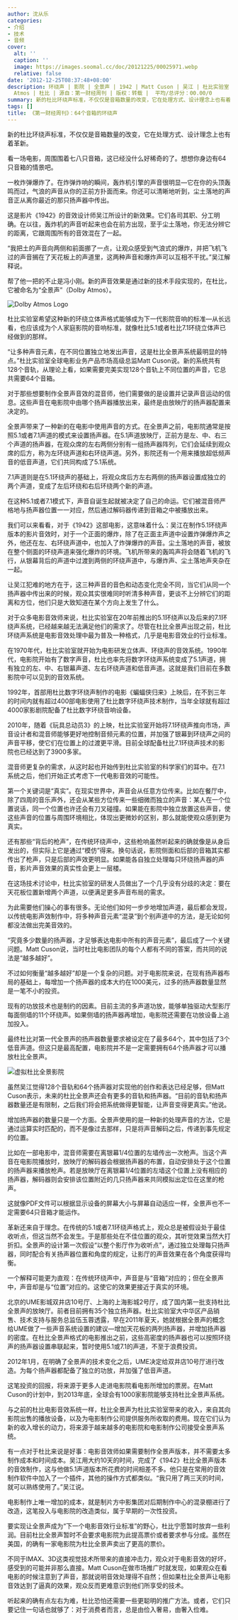 ```yaml
---
author: 沈从乐
categories:
- 介绍
- 技术
- 音频
cover:
  alt: ''
  caption: ''
  image: https://images.soomal.cc/doc/20121225/00025971.webp
  relative: false
date: '2012-12-25T08:37:48+08:00'
description: 环绕声 | 影院 | 全景声 | 1942 | Matt Cuson | 吴江 | 杜比实验室 | 64声道 | Dolby | Dolby
  Atmos | 杜比 | 源自：第一财经周刊 | 版权：转载 |  平均/总评分：00.00/0
summary: 新的杜比环绕声标准，不仅仅是音箱数量的改变，它在处理方式、设计理念上也有着革新。看一场电影，周围围着七八只音箱，这已经没什么好稀奇的了。想想你身边有64只音箱的情景吧。一枚炸弹爆炸了。在炸弹炸响的瞬间，轰炸机引擎的声音很明显―它在你的头顶轰鸣而过……
tags: []
title: 《第一财经周刊》：64个音箱的环绕声
---
```


新的杜比环绕声标准，不仅仅是音箱数量的改变，它在处理方式、设计理念上也有着革新。

看一场电影，周围围着七八只音箱，这已经没什么好稀奇的了。想想你身边有64只音箱的情景吧。

一枚炸弹爆炸了。在炸弹炸响的瞬间，轰炸机引擎的声音很明显―它在你的头顶轰鸣而过，气浪的声音从你的正前方扑面而来。你还可以清晰地听到，尘土落地的声音正从离你最近的那只扬声器中传出。

这是影片《1942》的音效设计师吴江所设计的新效果。它们各司其职、分工明确。在以往，轰炸机的声音听起来也会在前方出现，至于尘土落地，你无法分辨它的距离，它跟周围所有的音效混在了一起。

“我把土的声音向两侧和前面挪了一点，让观众感受到气浪式的爆炸，并把飞机飞过的声音搁在了天花板上的声道里，这两种声音和爆炸声可以互相不干扰。”吴江解释说。

帮了他一把的不止是冯小刚。新的声音效果是通过新的技术手段实现的，在杜比，它被命名为“全景声”（Dolby Atmos）。

![Dolby Atmos Logo](https://images.soomal.cc/doc/20121225/00025971.webp)





杜比实验室希望这种新的环绕立体声格式能够成为下一代影院音响的标准―从长远看，也应该成为个人家庭影院的音响标准，就像杜比5.1或者杜比7.1环绕立体声已经做到的那样。

“让多种声音元素，在不同位置独立地发出声音，这是杜比全景声系统最明显的特点。”杜比实验室全球电影业务产品市场高级总监Matt Cuson说。新的系统共有128个音轨，从理论上看，如果需要完美实现128个音轨上不同位置的声音，它总共需要64个音箱。

对于那些想要制作全景声音效的混音师，他们需要做的是设置并记录声音运动的信息。这些声音在电影院中由哪个扬声器播放出来，最终是由放映厅的扬声器配置来决定的。

全景声带来了一种新的在电影中使用声音的方式。在全景声之前，电影院通常是按照5.1或者7.1声道的模式来设置扬声器。在5.1声道放映厅，正前方是左、中、右三个声道的扬声器，在观众席的左右两侧分别有一组扬声器阵列，它们会延续到观众席的后方，称为左环绕声道和右环绕声道。另外，影院还有一个用来播放超低频声音的低音声道，它们共同构成了5.1系统。

7.1声道则是在5.1环绕声的基础上，将观众席后方左右两侧的扬声器设置成独立的两个声道，变成了左后环绕和右后环绕两个新的声道。

在这种5.1或者7.1模式下，声音自诞生起就被决定了自己的命运。它们被混音师严格地与扬声器位置一一对应，然后通过解码器传递到音箱之中被播放出来。

我们可以来看看，对于《1942》这部电影，这意味着什么：吴江在制作5.1环绕声版本的影片音效时，对于一个正面的爆炸，除了在正面主声道中设置炸弹爆炸声之外，他还在左、右环绕声道中，也加入了炸弹爆炸的声音。尘土落地的声音，被放在整个侧面的环绕声道来强化爆炸的环境。飞机所带来的轰鸣声将会随着飞机的飞行，从银幕背后的声道中过渡到两侧的环绕声道中，与爆炸声、尘土落地声夹杂在一起。

让吴江犯难的地方在于，这三种声音的音色和动态变化完全不同，当它们从同一个扬声器中传出来的时候，观众其实很难同时听清多种声音，更谈不上分辨它们的距离和方位，他们只是大致知道在某个方向上发生了什么。

对于众多电影音效师来说，杜比实验室在20年前推出的5.1环绕声以及后来的7.1环绕声系统，已经越来越无法满足他们的需求了。尽管在杜比全景声出现之前，杜比环绕声系统是电影音效处理中最为普及一种格式，几乎是电影音效业的行业标准。

在1970年代，杜比实验室就开始为电影研发立体声、环绕声的音效系统。1990年代，电影院开始有了数字声音，杜比也率先将数字环绕声系统变成了5.1声道，拥有独立的左、中、右银幕声道、左右环绕声道和低音声道。这就是我们目前在多数影院中可以见到的音效系统。

1992年，首部用杜比数字环绕声制作的电影《蝙蝠侠归来》上映后，在不到三年的时间内就有超过400部电影使用了杜比数字环绕声技术制作，当年全球就有超过4000家影剧院配备了杜比数字环绕音响设备。

2010年，随着《玩具总动员3》的上映，杜比实验室开始将7.1环绕声推向市场，声音设计者和混音师能够更好地控制音频元素的位置，并加强了银幕到环绕声之间的声音平移，使它们在位置上的过渡更平滑。目前全球配备杜比7.1环绕声技术的影院也已经达到了3900多家。

混音师更复杂的需求，从这时起也开始传到杜比实验室的科学家们的耳中。在7.1系统之后，他们开始正式考虑下一代电影音效的可能性。

第一个关键词是“真实”。在现实世界中，声音会从任意方位传来。比如在餐厅中，除了四周的音乐声外，还会从某些方位传来一些细微而独立的声音：某人在一个位置说话，同一个位置也许还会有刀叉碰撞。如果能在影院中独立放置这些声音，使这些声音的位置与周围环境相比，体现出更微妙的区别，那么就能使观众感到更为真实。

还有那些“背后的枪声”，在传统环绕声中，这些枪响虽然听起来的确就像是从身后发出的，但实际上它是通过“模仿”得来。换句话说，影院侧面和后部的音箱其实都传出了枪声，只是后部的声效更明显。如果能各自独立处理每只环绕扬声器的声音，影片声音效果的真实性会更上一层楼。

在这场技术讨论中，杜比实验室的研发人员做出了一个几乎没有分歧的决定：要在天花板位置新增两个声道，以便满足更多声音布局的需求。

为此需要他们操心的事有很多。无论他们如何一步步地增加声道，最后都会发现，以传统电影声效制作中，将多种声音元素“混录”到个别声道中的方法，是无论如何都没法做出完美音效的。

“究竟多少数量的扬声器，才足够表达电影中所有的声音元素”，最后成了一个关键问题。Matt Cuson说，当时杜比电影团队的每个人都有不同的答案，而共同的说法是“越多越好”。

不过如何衡量“越多越好”却是一个复杂的问题。对于电影院来说，在现有扬声器布局的基础上，每增加一个扬声器的成本大约在1000美元，过多的扬声器数量显然是一笔不小的投资。

现有的功放技术也是制约的因素。目前主流的多声道功放，能够单独驱动大型影厅每面侧墙的11个环绕声。如果侧墙的扬声器再增加，电影院还需要在功放设备上追加投入。

最终杜比对第一代全景声的扬声器数量要求被设定在了最多64个，其中包括了3个低音声道。但这只是最高配置，电影院并不是一定需要拥有64个扬声器才可以播放杜比全景声。

![虚拟杜比全景影院](https://images.soomal.cc/doc/20121225/00025972.webp)





虽然吴江觉得128个音轨和64个扬声器对实现他的创作和表达已经足够，但Matt Cuson表示，未来的杜比全景声还会有更多的音轨和扬声器。“目前的音轨和扬声器数量还是有限制，之后我们将会把系统做得更智能，让声音变得更真实。”他说。

增加扬声器的数量只是一个方面。全景声使用的是一种新的处理声音的方法，它是通过运算实时匹配的，而不是像过去那样，只是将声音解码之后，传递到事先规定的位置。

比如在一部电影中，混音师需要在离银幕1/4位置的左墙传出一次枪声。当这个声音在电影院播放时，放映厅的解码器会根据扬声器的布置，自动安排处于这个位置的扬声器来播放枪声。若是放映厅在离银幕1/4位置的左墙这个位置上没有相应的扬声器，解码器则会安排该位置附近的几只扬声器来共同模拟出定位在这里的枪声。

这就像PDF文件可以根据显示设备的屏幕大小与屏幕自动适应一样，全景声也不一定需要64只音箱才能运作。

革新还来自于理念。在传统的5.1或者7.1环绕声格式上，观众总是被假设处于最佳收听点，但这当然不会发生。于是那些处在不佳位置的观众，其听觉效果当然大打折扣。全景声的设计第一次假设“以整个影厅作为收听点”，通过独立处理每只扬声器，同时配合有关扬声器位置和角度的规定，让影厅的声音效果在各个角度获得均衡。

一个解释可能更为直观：在传统环绕声中，声音是与“音箱”对应的；但在全景声中，声音却是与“位置”对应的。这使它的效果更接近于真实的环境。

北京的UME影城双井店10号厅、上海的上海影城2号厅，成了国内第一批支持杜比全景声的放映厅。前者目前拥有35个独立扬声器。杜比实验室大中华区产品销售、技术支持与服务总监伍玉蓉透露，早在2011年夏天，她就根据全景声的概念给UME做了一些声音系统设置的建议―增加天花板的两列扬声器，并增加扬声器的密度。在杜比全景声格式的电影推出之前，这些高密度的扬声器也可以按照环绕声的扬声器设置串联起来，暂时使用5.1或7.1的声道，不至于浪费投资。

2012年1月，在明确了全景声的技术变化之后，UME决定给双井店10号厅进行改造。为每个扬声器都配备了独立的功放，并加强了低音声道。

这笔投资的回报，将来源于更多人走进电影院看电影所增加的票房。在Matt Cuson的计划中，到2013年底，全球会有1000家影院能够支持杜比全景声系统。

与之前的杜比电影音效系统一样，杜比全景声为杜比实验室带来的收入，来自其向影院出售的播放设备，以及为电影制作公司提供服务所收取的费用。现在它们认为新的收入增长的动力，将来源于越来越多的电影院和电影制作公司接受全景声系统。

有一点对于杜比来说是好事：电影音效师如果需要制作全景声版本，并不需要太多制作成本和时间成本。吴江用大约10天的时间，完成了《1942》杜比全景声版本的音效制作，这与他做5.1声道版本所花费的时间相差不多。他只是在常用的音效制作软件中加入了一个插件，其他的操作方式都类似。“我只用了两三天的时间，就可以熟练使用了。”吴江说。

电影制作上唯一增加的成本，就是制片方中影集团对后期制作中心的混录棚进行了改造，这笔投入与电影院的改造类似，属于早期的一次性投资。

要实现让全景声成为“下一个电影音效行业标准”的野心，杜比宁愿暂时放弃一些利润。目前杜比全景声暂时不会要求电影院为此提高票价或者要求参与分成。虽然在美国，的确有一家电影院为杜比全景声卖出了更高的票价。

不同于IMAX、3D这类视觉技术所带来的直接冲击力，观众对于电影音效的好坏，感受到的可能并非那么直接。Matt Cuson在做市场推广时就发现，如果观众在看电影的时候注意到了声音，那就说明音效处理得不自然；但如果杜比全景声让电影音效达到了逼真的效果，观众反而更难意识到他们所享受的技术。

听起来的确有点左右为难，杜比恐怕还需要一些更聪明的推广方法。或者，它们只要记住一句话也就够了：对于消费者而言，总是由俭入奢易，由奢入俭难。